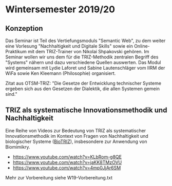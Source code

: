 # Wintersemester 2019/20

## Konzeption

Das Seminar ist Teil des Vertiefungsmoduls "Semantic Web", zu dem weiter eine
Vorlesung "Nachhaltigkeit und Digitale Skills" sowie ein Online-Praktikum mit
dem TRIZ-Trainer von Nikolai Shpakovski gehören.  Im Seminar wollen wir uns
dem für die TRIZ-Methodik zentralen Begriff des "Systems" nähern und dazu
verschiedene Quellen auswerten.  Das Modul wird gemeinsam mit Lydie Laforet
und Sabine Lautenschläger vom IIRM der WiFa sowie Ken Kleemann (Philosophie)
organisiert.

Zitat aus OTSM-TRIZ: "Die Gesetze der Entwicklung technischer Systeme ergeben
sich aus den Gesetzen der Dialektik, die allen Systemen gemein sind."

## TRIZ als systematische Innovationsmethodik und Nachhaltigkeit

Eine Reihe von Videos zur Bedeutung von TRIZ als systematischer
Innovationsmethodik im Kontext von Fragen von Nachhaltigkeit und biologischer
Systeme ([BioTRIZ](http://biotriz.be/)), insbesondere zur Anwendung von
Biomimikry.

* https://www.youtube.com/watch?v=KLbRom-g8QE
* https://www.youtube.com/watch?v=jaKK8TMzOVU
* https://www.youtube.com/watch?v=4mp0JjAr6SM


Mehr zur Vorbereitung siehe W19-Vorbereitung.txt